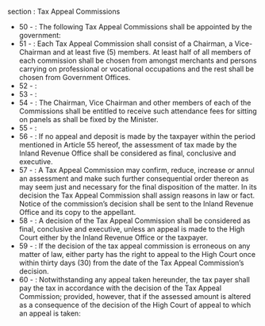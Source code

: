 section : Tax Appeal Commissions

<ul>
			<li>50 - : The following Tax Appeal Commissions shall be appointed by the government:<ul>
			</ul></li>			<li>51 - : Each Tax Appeal Commission shall consist of a Chairman, a Vice-Chairman and at least five (5) members. At least half of all members of each commission shall be chosen from amongst merchants and persons carrying on professional or vocational occupations and the rest shall be chosen from Government Offices. <ul>
			</ul></li>			<li>52 - : <ul>
			</ul></li>			<li>53 - : <ul>
			</ul></li>			<li>54 - : The Chairman, Vice Chairman and other members of each of the Commissions shall be entitled to receive such attendance fees for sitting on panels as shall be fixed by the Minister. <ul>
			</ul></li>			<li>55 - : <ul>
			</ul></li>			<li>56 - : If no appeal and deposit is made by the taxpayer within the period mentioned in Article 55 hereof, the assessment of tax made by the Inland Revenue Office shall be considered as final, conclusive and executive. <ul>
			</ul></li>			<li>57 - : A Tax Appeal Commission may confirm, reduce, increase or annul an assessment and make such further consequential order thereon as may seem just and necessary for the final disposition of the matter. In its decision the Tax Appeal Commission shall assign reasons in law or fact. Notice of the commission’s decision shall be sent to the Inland Revenue Office and its copy to the appellant. <ul>
			</ul></li>			<li>58 - : A decision of the Tax Appeal Commission shall be considered as final, conclusive and executive, unless an appeal is made to the High Court either by the Inland Revenue Office or the taxpayer. <ul>
			</ul></li>			<li>59 - : If the decision of the tax appeal commission is erroneous on any matter of law, either party has the right to appeal to the High Court once within thirty days (30) from the date of the Tax Appeal Commission’s decision. <ul>
			</ul></li>			<li>60 - : Notwithstanding any appeal taken hereunder, the tax payer shall pay the tax in accordance with the decision of the Tax Appeal Commission; provided, however, that if the assessed amount is altered as a consequence of the decision of the High Court of appeal to which an appeal is taken:<ul>
			</ul></li></ul>